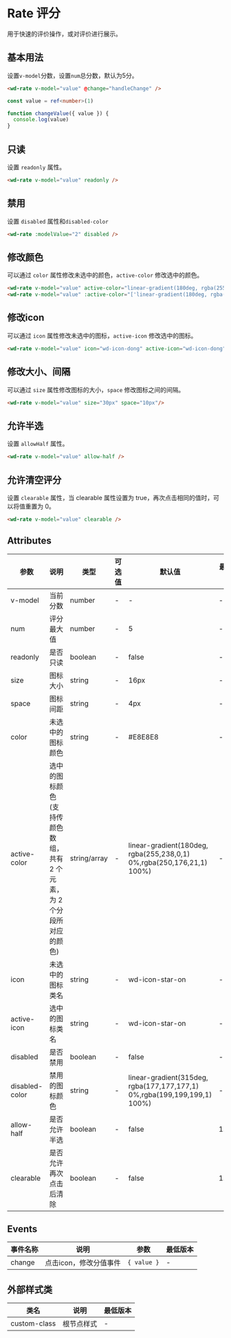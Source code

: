 #  Rate 评分

用于快速的评价操作，或对评价进行展示。

## 基本用法

设置`v-model`分数，设置`num`总分数，默认为5分。

```html
<wd-rate v-model="value" @change="handleChange" />
```

```typescript
const value = ref<number>(1)

function changeValue({ value }) {
  console.log(value)
}
```

## 只读

设置 `readonly` 属性。

```html
<wd-rate v-model="value" readonly />
```

## 禁用

设置 `disabled` 属性和`disabled-color`

```html
<wd-rate :modelValue="2" disabled />
```

## 修改颜色

可以通过 `color` 属性修改未选中的颜色，`active-color` 修改选中的颜色。

```html
<wd-rate v-model="value" active-color="linear-gradient(180deg, rgba(255,238,0,1) 0%,rgba(250,176,21,1) 100%)" />
<wd-rate v-model="value" :active-color="['linear-gradient(180deg, rgba(255,238,0,1) 0%,rgba(250,176,21,1) 100%)', 'linear-gradient(315deg, rgba(245,34,34,1) 0%,rgba(255,117,102,1) 100%)']" />
```

## 修改icon

可以通过 `icon` 属性修改未选中的图标，`active-icon` 修改选中的图标。

```html
<wd-rate v-model="value" icon="wd-icon-dong" active-icon="wd-icon-dong" active-color="#4D80F0"/>
```

## 修改大小、间隔

可以通过 `size` 属性修改图标的大小，`space` 修改图标之间的间隔。

```html
<wd-rate v-model="value" size="30px" space="10px"/>
```

## 允许半选

设置 `allowHalf` 属性。

```html
<wd-rate v-model="value" allow-half />
```

## 允许清空评分

设置 `clearable` 属性，当 clearable 属性设置为 true，再次点击相同的值时，可以将值重置为 0。

```html
<wd-rate v-model="value" clearable />
```

## Attributes

| 参数 | 说明 | 类型 | 可选值 | 默认值 | 最低版本 |
|-----|-----|------|-------|-------|--------|
| v-model |	当前分数 | number | - |	- | - |
| num	| 评分最大值 | number |	- |	5 | - |
| readonly | 是否只读 | boolean | - | false | - |
| size | 图标大小 | string | - | 16px | - |
| space | 图标间距 | string | - | 4px | - |
| color | 未选中的图标颜色 | string | - | #E8E8E8 | - |
| active-color | 选中的图标颜色(支持传颜色数组，共有 2 个元素，为 2 个分段所对应的颜色) | string/array | - | linear-gradient(180deg, rgba(255,238,0,1) 0%,rgba(250,176,21,1) 100%) | - |
| icon | 未选中的图标类名 | string | - | wd-icon-star-on | - |
| active-icon | 选中的图标类名 | string | - | wd-icon-star-on | - |
| disabled | 是否禁用 | boolean | - | false | - |
| disabled-color | 禁用的图标颜色 | string | - | linear-gradient(315deg, rgba(177,177,177,1) 0%,rgba(199,199,199,1) 100%) | - |
| allow-half | 是否允许半选 | boolean | - | false | 1.7.0 |
| clearable | 是否允许再次点击后清除 | boolean | - | false | 1.13.0 |

## Events

| 事件名称 | 说明 | 参数 | 最低版本 |
|---------|-----|-----|---------|
| change | 点击icon，修改分值事件 | `{ value }` | - |

## 外部样式类

| 类名 | 说明 | 最低版本 |
|-----|------|--------|
| custom-class | 根节点样式 | - |
